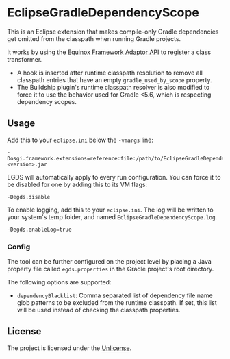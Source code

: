 # EclipseGradleDependencyScope

This is an Eclipse extension that makes compile-only Gradle dependencies get omitted from the classpath when running Gradle projects.

It works by using the [Equinox Framework Adaptor API](https://wiki.eclipse.org/Adaptor_Hooks) to register a class transformer.
- A hook is inserted after runtime classpath resolution to remove all classpath entries that have an empty `gradle_used_by_scope` property.
- The Buildship plugin's runtime classpath resolver is also modified to force it to use the behavior used for Gradle <5.6, which is respecting dependency scopes.

## Usage

Add this to your `eclipse.ini` below the `-vmargs` line:

```
-Dosgi.framework.extensions=reference:file:/path/to/EclipseGradleDependencyScope-<version>.jar
```

EGDS will automatically apply to every run configuration. You can force it to be disabled for one by adding this to its VM flags:

```
-Degds.disable
```

To enable logging, add this to your `eclipse.ini`. The log will be written to your system's temp folder, and named `EclipseGradleDependencyScope.log`.

```
-Degds.enableLog=true
```

### Config

The tool can be further configured on the project level by placing a Java property file called `egds.properties` in the Gradle project's root directory.

The following options are supported:

* `dependencyBlacklist`: Comma separated list of dependency file name glob patterns to be excluded from the runtime classpath. If set, this list will be used instead of checking the classpath properties.

## License
The project is licensed under the [Unlicense](UNLICENSE).
